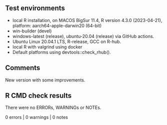 ## Test environments
* local R installation, on MACOS BigSur 11.4, R version 4.3.0 (2023-04-21), platform: aarch64-apple-darwin20 (64-bit)
* win-builder (devel)
* windows-latest (release), ubuntu-20.04 (release) via GitHub actions.
* Ubuntu Linux 20.04.1 LTS, R-release, GCC on R-hub.
* local R with valgrind using docker
* Default platforms using devtools::check_rhub().

## Comments
New version with some improvements.

## R CMD check results
There were no ERRORs, WARNINGs or NOTEs. 

0 errors | 0 warnings | 0 notes
